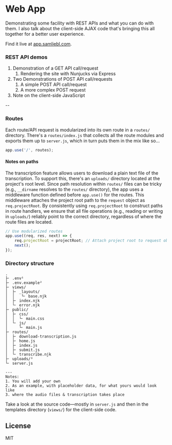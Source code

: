# Web App

Demonstrating some facility with REST APIs and what you can do with them. I also talk about the client-side AJAX code that's bringing this all together for a better user experience.

Find it live at [app.samliebl.com](https://app.samliebl.com).

### REST API demos

1. Demonstration of a GET API call/request  
    1. Rendering the site with Nunjucks via Express
1. Two Demonstrations of POST API call/requests
    1. A simple POST API call/request
    1. A more complex POST request
1. Note on the client-side JavaScript

--

### Routes

Each route/API request is modularized into its own route in a `routes/` directory. There's a `routes/index.js` that collects all the route modules and exports them up to `server.js`, which in turn puts them in the mix like so...

```js
app.use('/', routes);
```

#### Notes on paths

The transcription feature allows users to download a plain text file of the transcription. To support this, there's an `uploads/` directory located at the project's root level. Since path resolution within `routes/` files can be tricky (e.g., `__dirname` resolves to the `routes/` directory), the app uses a middleware function defined before `app.use()` for the routes. This middleware attaches the project root path to the `request` object as `req.projectRoot`. By consistently using `req.projectRoot` to construct paths in route handlers, we ensure that all file operations (e.g., reading or writing in `uploads/`) reliably point to the correct directory, regardless of where the route files are located.

```js
// Use modularized routes
app.use((req, res, next) => {
    req.projectRoot = projectRoot; // Attach project root to request object
    next();
});
```

### Directory structure

```
.
├╴ .env¹
├╴ .env.example²
├╴ views/
│  ├╴ _layouts/
│  │   └╴ base.njk
│  ├╴ index.njk
│  └╴ error.njk
├╴ public/
│  ├╴ css/
│  │  └╴ main.css
│  └╴ js/
│     └╴ main.js
├╴ routes/
│  ├╴ download-transcription.js
│  ├╴ home.js
│  ├╴ index.js
│  ├╴ submit.js
│  └╴ transcribe.njk
├╴ uploads/³
└╴ server.js

---
Notes:
1. You will add your own
2. As an example, with placeholder data, for what yours would look like
3. where the audio files & transcription takes place
```

Take a look at the source code—mostly in `server.js` and then in the templates directory (`views/`) for the client-side code.

## License

MIT